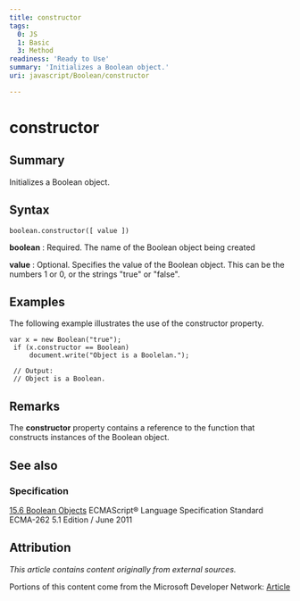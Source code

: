```yaml
---
title: constructor
tags:
  0: JS
  1: Basic
  3: Method
readiness: 'Ready to Use'
summary: 'Initializes a Boolean object.'
uri: javascript/Boolean/constructor

---
```

# constructor

## Summary

Initializes a Boolean object.

## Syntax

    boolean.constructor([ value ])

**boolean**
:   Required. The name of the Boolean object being created

**value**
:   Optional. Specifies the value of the Boolean object. This can be the numbers 1 or 0, or the strings "true" or "false".

## Examples

The following example illustrates the use of the constructor property.

``` {.js}
var x = new Boolean("true");
 if (x.constructor == Boolean)
     document.write("Object is a Boolelan.");

 // Output:
 // Object is a Boolean.
```

## Remarks

The **constructor** property contains a reference to the function that constructs instances of the Boolean object.

## See also

### Specification

[15.6 Boolean Objects](http://www.ecma-international.org/ecma-262/5.1/#sec-15.6) ECMAScript® Language Specification Standard ECMA-262 5.1 Edition / June 2011

## Attribution

*This article contains content originally from external sources.*

Portions of this content come from the Microsoft Developer Network: [Article](http://msdn.microsoft.com/en-us/library/ie/jj155289(v=vs.94).aspx)

